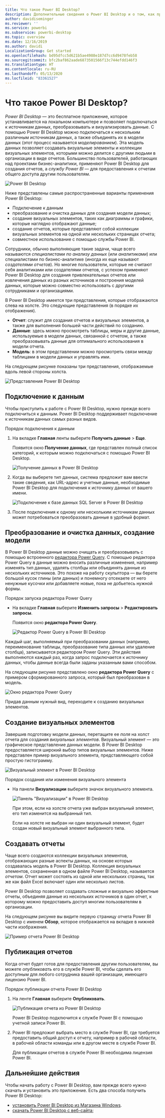 ```yaml
---
title: Что такое Power BI Desktop?
description: Дополнительные сведения о Power BI Desktop и о том, как приступить к работе с ним.
author: davidiseminger
ms.reviewer: ''
ms.service: powerbi
ms.subservice: powerbi-desktop
ms.topic: overview
ms.date: 12/16/2019
ms.author: davidi
LocalizationGroup: Get started
ms.openlocfilehash: bd95dfcc5d621b5ae4988e187d7cc6d9478feb58
ms.sourcegitcommit: bfc2baf862aade6873501566f13c744efdd146f3
ms.translationtype: HT
ms.contentlocale: ru-RU
ms.lasthandoff: 05/13/2020
ms.locfileid: "83361527"
---
```

# <a name="what-is-power-bi-desktop"></a>Что такое Power BI Desktop?

*Power BI Desktop* — это бесплатное приложение, которое устанавливается на локальном компьютере и позволяет подключаться к источникам данных, преобразовывать и визуализировать данные. С помощью Power BI Desktop можно подключаться к нескольким различным источникам данных, а также объединять их в модели данных (этот процесс называется *моделированием*). Эта модель данных позволяет создавать визуальные элементы и коллекции визуальных элементов, которыми можно делится с другими людьми в организации в виде отчетов. Большинство пользователей, работающих над проектами бизнес-аналитики, применяют Power BI Desktop для создания отчетов, а *службу Power BI* — для предоставления к отчетам общего доступа другим пользователям.

![Power BI Desktop](media/desktop-what-is-desktop/what-is-desktop_01.png)

Ниже представлены самые распространенные варианты применения Power BI Desktop:

* Подключение к данным
* преобразование и очистка данных для создания модели данных;
* создание визуальных элементов, таких как диаграммы и графики, которые наглядно отображают данные;
* создание отчетов, которые представляют собой коллекции визуальных элементов на одной или нескольких страницах отчета;
* совместное использование с помощью службы Power BI.

Сотрудники, обычно выполняющие такие задачи, чаще всего называются *специалистами по анализу данных* (или *аналитиками*) или специалистами по бизнес-аналитике (иногда их еще называют *создателями отчетов*). Но многие пользователи, которые не считают себя аналитиками или создателями отчетов, с успехом применяют Power BI Desktop для создания привлекательных отчетов или извлечения данных из разных источников и построения моделей данных, которые можно совместно использовать с другими сотрудниками и организациями.

В Power BI Desktop имеется три представления, которые отображаются слева на холсте. Это следующие представления (в порядке их отображения).
* **Отчет**: служит для создания отчетов и визуальных элементов, а также для выполнения большей части действий по созданию.
* **Данные**: здесь можно просмотреть таблицы, меры и другие данные, используемые в модели данных, связанной с отчетом, а также преобразовывать данные для оптимального использования в модели отчета.
* **Модель**: в этом представлении можно просмотреть связи между таблицами в модели данных и управлять ими.

На следующем рисунке показаны три представления, отображаемые вдоль левой стороны холста.

![Представления Power BI Desktop](media/desktop-what-is-desktop/what-is-desktop-07.png)
 

## <a name="connect-to-data"></a>Подключение к данным
Чтобы приступить к работе с Power BI Desktop, нужно прежде всего подключиться к данным. Power BI Desktop поддерживает подключение к источникам данных самых разных видов. 

Порядок подключения к данным

1. На вкладке **Главная** ленты выберите **Получить данные**  >  **Еще**. 

   Появится окно **Получение данных**, где представлен полный список категорий, к которым можно подключаться с помощью Power BI Desktop.

   ![Получение данных в Power BI Desktop](media/desktop-what-is-desktop/what-is-desktop_02.png)

2. Когда вы выберете тип данных, система предложит вам ввести такие сведения, как URL-адрес и учетные данные, необходимые Power BI Desktop для подключения к источнику данных от вашего имени.

   ![Подключение к базе данных SQL Server в Power BI Desktop](media/desktop-what-is-desktop/what-is-desktop_03.png)

3. После подключения к одному или нескольким источникам данных может потребоваться преобразовать данные в удобный формат.

## <a name="transform-and-clean-data-create-a-model"></a>Преобразование и очистка данных, создание модели

В Power BI Desktop данные можно очищать и преобразовывать с помощью встроенного [редактора Power Query](https://docs.microsoft.com/power-bi/desktop-query-overview). С помощью редактора Power Query в данные можно вносить различные изменения, например изменять тип данных, удалять столбцы или объединять данные из нескольких источников. Это похоже на работу скульптора — вы берете большой кусок глины (или данных) и понемногу отсекаете от него ненужные кусочки или добавляете новые, пока не добьетесь нужной формы. 

Порядок запуска редактора Power Query

- На вкладке **Главная** выберите **Изменить запросы**  >  **Редактировать запросы**.

   Появится окно **редактора Power Query**.

   ![Редактор Power Query в Power BI Desktop](media/desktop-getting-started/designer_gsg_editquery.png)

Каждый шаг, выполняемый при преобразовании данных (например, переименование таблицы, преобразование типа данных или удаление столбца), записывается редактором Power Query. Эти действия выполняются каждый раз, когда запрос подключается к источнику данных, чтобы данные всегда были заданы указанным вами способом.

На следующем рисунке представлено окно **редактора Power Query** с примером сформированного запроса, который был преобразован в модель.

 ![Окно редактора Power Query](media/desktop-getting-started/shapecombine_querysettingsfinished.png)

Придав данным нужный вид, переходите к созданию визуальных элементов. 

## <a name="create-visuals"></a>Создание визуальных элементов 

Завершив подготовку модели данных, перетащите ее *поля* на холст отчета для создания *визуальных элементов*. Визуальный элемент — это графическое представление данных модели. В Power BI Desktop предоставляется широкий выбор типов визуальных элементов. Ниже представлен пример визуального элемента, представляющего собой простую гистограмму. 

![Визуальный элемент в Power BI Desktop](media/desktop-what-is-desktop/what-is-desktop_04.png)

Порядок создания или изменения визуального элемента 

- На панели **Визуализации** выберите значок визуального элемента. 

   ![Панель "Визуализации" в Power BI Desktop](media/desktop-what-is-desktop/what-is-desktop_05.png)

   При этом, если на холсте отчета уже выбран визуальный элемент, его тип изменится на выбранный тип. 

   Если на холсте не выбран ни один визуальный элемент, будет создан новый визуальный элемент выбранного типа.


## <a name="create-reports"></a>Создавать отчеты

Чаще всего создаются коллекции визуальных элементов, отображающих разные аспекты данных, на основе которых создавалась модель в Power BI Desktop. Коллекция визуальных элементов, сохраненная в одном файле Power BI Desktop, называется *отчетом*. Отчет может состоять из одной или нескольких страниц, так же как файл Excel включает один или несколько листов. 

Power BI Desktop позволяет создавать сложные и визуально эффектные отчеты, объединяя данные из нескольких источников в один отчет, к которому можно предоставить доступ многим пользователям в организации.

На следующем рисунке вы видите первую страницу отчета Power BI Desktop с именем **Обзор**, которое отображается на вкладке в нижней части изображения. 

![Пример отчета Power BI Desktop](media/desktop-what-is-desktop/what-is-desktop_01.png)

## <a name="share-reports"></a>Публикация отчетов

Когда отчет будет готов для предоставления другим пользователям, вы можете *опубликовать* его в службе Power BI, чтобы сделать его доступным для любого сотрудника вашей организации, имеющего лицензию Power BI. 

Порядок публикации отчета Power BI Desktop 

1. На ленте **Главная** выберите **Опубликовать**.

   ![Публикация отчета из Power BI Desktop](media/desktop-what-is-desktop/what-is-desktop_06.png)

   Power BI Desktop подключится к службе Power BI с помощью учетной записи Power BI. 

2. Power BI предложит выбрать место в службе Power BI, где требуется предоставить общий доступ к отчету, например в рабочей области, в рабочей области команды или в другом месте в службе Power BI. 

   Для публикации отчетов в службе Power BI необходима лицензия Power BI.


## <a name="next-steps"></a>Дальнейшие действия

Чтобы начать работу с Power BI Desktop, вам прежде всего нужно скачать и установить это приложение. Есть два способа получить Power BI Desktop:

* [установить Power BI Desktop из Магазина Windows](https://aka.ms/pbidesktopstore).
* [скачать Power BI Desktop с веб-сайта](https://docs.microsoft.com/power-bi/desktop-get-the-desktop#download-power-bi-desktop-directly);

